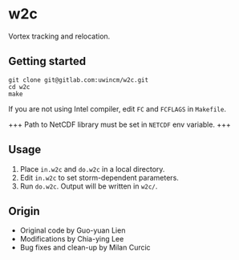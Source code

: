 # w2c

Vortex tracking and relocation.

## Getting started

```
git clone git@gitlab.com:uwincm/w2c.git
cd w2c
make
```

If you are not using Intel compiler, edit `FC` and `FCFLAGS` in `Makefile`.

+++ Path to NetCDF library must be set in `NETCDF` env variable. +++

## Usage

1. Place `in.w2c` and `do.w2c` in a local directory.
2. Edit `in.w2c` to set storm-dependent parameters.
3. Run `do.w2c`. Output will be written in `w2c/`.

## Origin

* Original code by Guo-yuan Lien
* Modifications by Chia-ying Lee
* Bug fixes and clean-up by Milan Curcic
